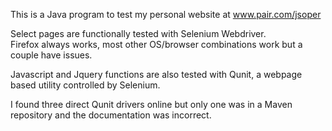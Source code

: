This is a Java program to test my personal website at www.pair.com/jsoper

Select pages are functionally tested with Selenium Webdriver.  
Firefox always works, most other OS/browser combinations work but a couple have issues.

Javascript and Jquery functions are also tested with Qunit, a webpage based utility controlled by Selenium.

I found three direct Qunit drivers online but only one was in a Maven repository and the documentation was incorrect.
